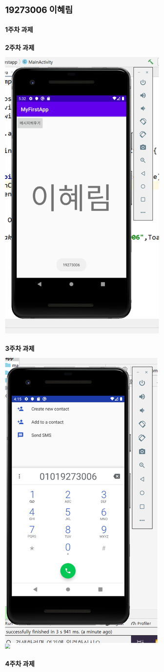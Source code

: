 # 19273006 이혜림

## 1주차 과제

## 2주차 과제
   <img width="" height="" src="./png/2주차 과제.png"></img>

## 3주차 과제
   <img width="" height="" src="./png/3주차 과제.png"></img>
   <img width="" height="" src="./png/3주차 과제2.png"></img>
## 4주차 과제
